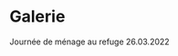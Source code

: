 # Galerie

<p>Journée de ménage au refuge 26.03.2022</p>

<ClientOnly>
  <ImageCarousel />
</ClientOnly>
